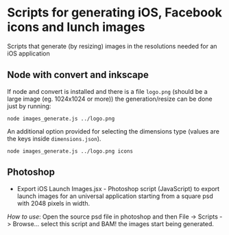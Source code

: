 Scripts for generating iOS, Facebook icons and lunch images
===========================================================

Scripts that generate (by resizing) images in the resolutions needed for an iOS application


Node with convert and inkscape
------------------------------

If node and convert is installed and there is a file `logo.png` (should be a large image (eg. 1024x1024 or more))
the generation/resize can be done just by running:

`node images_generate.js ../logo.png`

An additional option provided for selecting the dimensions type (values are the keys inside `dimensions.json`).

`node images_generate.js ../logo.png icons`

Photoshop
---------
* Export iOS Launch Images.jsx - Photoshop script (JavaScript) to export launch images 
for an universal application starting from a square psd with 2048 pixels in width.

*How to use*: Open the source psd file in photoshop and then File -> Scripts -> Browse... 
select this script and BAM! the images start being generated. 



